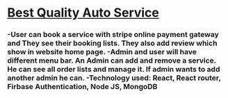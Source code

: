 <h1><a href="https://shodai-9049e.web.app/">Best Quality Auto Service</a> </h1>

<h3>-User can book a service with stripe online payment gateway and They see their booking lists. They also add review which show in website home page.
-Admin and user will have different menu bar. An Admin can add and remove a service. He can see all order lists and manage it. If admin wants to add another admin he can. 
-Technology used: React, React router, Firbase Authentication, Node JS, MongoDB
</h3>
